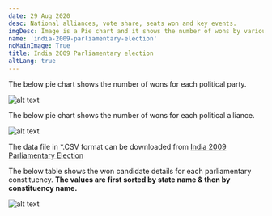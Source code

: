 ```yaml
---
date: 29 Aug 2020
desc: National alliances, vote share, seats won and key events.
imgDesc: Image is a Pie chart and it shows the number of wons by various alliances in the state.
name: 'india-2009-parliamentary-election'
noMainImage: True
title: India 2009 Parliamentary election
altLang: true
---
```

<div>
    <adsbygoogle />
</div>
<Adsense
          data-ad-client="ca-pub-3042269102042405"
          data-ad-slot="1234567890"
/>

The below pie chart shows the number of wons for each political party.  

<img src="/politics/india-2009-parliamentary-election/india-2009-election-1.png" alt="alt text" class="blogs_image">

The below pie chart shows the number of wons for each political alliance.  

<img src="/politics/india-2009-parliamentary-election/india-2009-election-2.png" alt="alt text" class="blogs_image">

The data file in \*.CSV format can be downloaded from [India 2009 Parliamentary Election](http://thedatatalks.in/datas/politics/india-2001-parliamentary-election.csv)

The below table shows the won candidate details for each parliamentary constituency.
**The values are first sorted by state name & then by constituency name.**

<img src="/politics/india-2009-parliamentary-election/india-2009-election-3.png" alt="alt text" class="blogs_image">


<style>

</style>